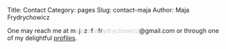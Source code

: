 Title: Contact
Category: pages
Slug: contact-maja
Author: Maja Frydrychowicz

One may reach me at m<span style="color:#CCC">a</span>j<span style="color:#CCC">a</span>z<span style="color:#CCC">o</span>f<span style="color:#CCC">ia</span>fr<span style="color:#CCC">ydrychowicz</span>@gmail.com or through one of my delightful [profiles](http://www.majazf.ca).


